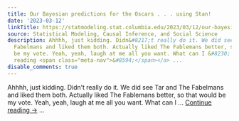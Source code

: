 ```yaml
---
title: Our Bayesian predictions for the Oscars . . . using Stan!
date: '2023-03-12'
linkTitle: https://statmodeling.stat.columbia.edu/2023/03/12/our-bayesian-predictions-for-the-oscars-using-stan/
source: Statistical Modeling, Causal Inference, and Social Science
description: Ahhhh, just kidding. Didn&#8217;t really do it. We did see Tar and The
  Fabelmans and liked them both. Actually liked The Fablemans better, so that would
  be my vote. Yeah, yeah, laugh at me all you want. What can I &#8230; <a href="https://statmodeling.stat.columbia.edu/2023/03/12/our-bayesian-predictions-for-the-oscars-using-stan/">Continue
  reading <span class="meta-nav">&#8594;</span></a> ...
disable_comments: true
---
```

Ahhhh, just kidding. Didn&#8217;t really do it. We did see Tar and The Fabelmans and liked them both. Actually liked The Fablemans better, so that would be my vote. Yeah, yeah, laugh at me all you want. What can I &#8230; <a href="https://statmodeling.stat.columbia.edu/2023/03/12/our-bayesian-predictions-for-the-oscars-using-stan/">Continue reading <span class="meta-nav">&#8594;</span></a> ...